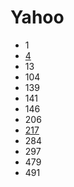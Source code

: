# Yahoo

- 1
- [4](../solutions/4.md)
- 13
- 104
- 139
- 141
- 146
- 206
- [217](../solutions/217.md)
- 284
- 297
- 479
- 491